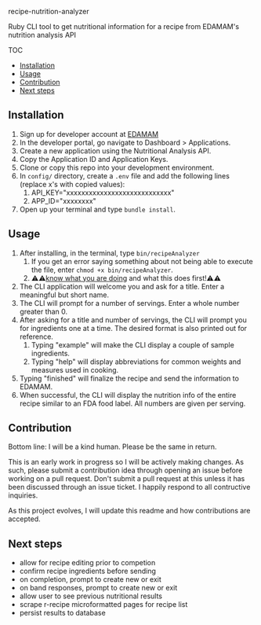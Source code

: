 recipe-nutrition-analyzer

Ruby CLI tool to get nutritional information for a recipe from EDAMAM's nutrition analysis API

TOC


- [Installation](#installation)
- [Usage](#usage)
- [Contribution](#contribution)
- [Next steps](#next-steps)

## Installation

1. Sign up for developer account at [EDAMAM](https://developer.edamam.com/edamam-nutrition-api)
2. In the developer portal, go navigate to Dashboard > Applications.
3. Create a new application using the Nutritional Analysis API.
4. Copy the Application ID and Application Keys.
5. Clone or copy this repo into your development environment.
6. In `config/` directory, create a `.env` file and add the following lines (replace x's with copied values):
   1. API_KEY="xxxxxxxxxxxxxxxxxxxxxxxxxxxx"
   2. APP_ID="xxxxxxxx"
7. Open up your terminal and type `bundle install`.

## Usage

1. After installing, in the terminal, type `bin/recipeAnalyzer`
   1. If you get an error saying something about not being able to execute the file, enter `chmod +x bin/recipeAnalyzer`.
   2. ⚠️⚠️[know what you are doing](https://en.wikipedia.org/wiki/Chmod) and what this does first!⚠️⚠️
2. The CLI application will welcome you and ask for a title. Enter a meaningful but short name.
3. The CLI will prompt for a number of servings. Enter a whole number greater than 0.
4. After asking for a title and number of servings, the CLI will prompt you for ingredients one at a time. The desired format is also printed out for reference.
   1. Typing "example" will make the CLI display a couple of sample ingredients.
   2. Typing "help" will display abbreviations for common weights and measures used in cooking.
5. Typing "finished" will finalize the recipe and send the information to EDAMAM.
6. When successful, the CLI will display the nutrition info of the entire recipe similar to an FDA food label. All numbers are given per serving.

## Contribution

Bottom line: I will be a kind human. Please be the same in return.

This is an early work in progress so I will be actively making changes. As such, please submit a contribution idea through opening an issue before working on a pull request. Don't submit a pull request at this unless it has been discussed through an issue ticket. I happily respond to all contructive inquiries.

As this project evolves, I will update this readme and how contributions are accepted.

## Next steps

- allow for recipe editing prior to competion
- confirm recipe ingredients before sending
- on completion, prompt to create new or exit
- on band responses, prompt to create new or exit
- allow user to see previous nutritional results
- scrape r-recipe microformatted pages for recipe list
- persist results to database
